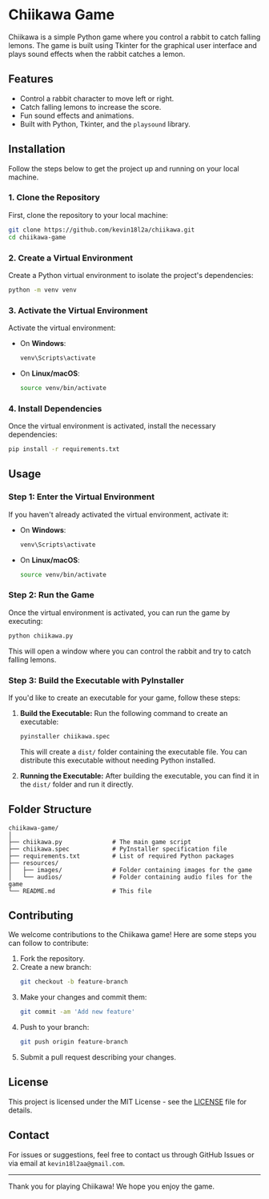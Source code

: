 
# Chiikawa Game

Chiikawa is a simple Python game where you control a rabbit to catch falling lemons. The game is built using Tkinter for the graphical user interface and plays sound effects when the rabbit catches a lemon.

## Features

- Control a rabbit character to move left or right.
- Catch falling lemons to increase the score.
- Fun sound effects and animations.
- Built with Python, Tkinter, and the `playsound` library.

## Installation

Follow the steps below to get the project up and running on your local machine.

### 1. Clone the Repository

First, clone the repository to your local machine:

```bash
git clone https://github.com/kevin18l2a/chiikawa.git
cd chiikawa-game
```

### 2. Create a Virtual Environment

Create a Python virtual environment to isolate the project's dependencies:

```bash
python -m venv venv
```

### 3. Activate the Virtual Environment

Activate the virtual environment:

- On **Windows**:
    ```bash
    venv\Scripts\activate
    ```

- On **Linux/macOS**:
    ```bash
    source venv/bin/activate
    ```

### 4. Install Dependencies

Once the virtual environment is activated, install the necessary dependencies:

```bash
pip install -r requirements.txt
```

## Usage

### Step 1: Enter the Virtual Environment

If you haven't already activated the virtual environment, activate it:

- On **Windows**:
    ```bash
    venv\Scripts\activate
    ```

- On **Linux/macOS**:
    ```bash
    source venv/bin/activate
    ```

### Step 2: Run the Game

Once the virtual environment is activated, you can run the game by executing:

```bash
python chiikawa.py
```

This will open a window where you can control the rabbit and try to catch falling lemons.

### Step 3: Build the Executable with PyInstaller

If you'd like to create an executable for your game, follow these steps:

1. **Build the Executable:**
   Run the following command to create an executable:

   ```bash
   pyinstaller chiikawa.spec
   ```

   This will create a `dist/` folder containing the executable file. You can distribute this executable without needing Python installed.

2. **Running the Executable:**
   After building the executable, you can find it in the `dist/` folder and run it directly.

## Folder Structure

```
chiikawa-game/
│
├── chiikawa.py              # The main game script
├── chiikawa.spec            # PyInstaller specification file
├── requirements.txt         # List of required Python packages
├── resources/
│   ├── images/              # Folder containing images for the game
│   └── audios/              # Folder containing audio files for the game
└── README.md                # This file
```

## Contributing

We welcome contributions to the Chiikawa game! Here are some steps you can follow to contribute:

1. Fork the repository.
2. Create a new branch:
   ```bash
   git checkout -b feature-branch
   ```
3. Make your changes and commit them:
   ```bash
   git commit -am 'Add new feature'
   ```
4. Push to your branch:
   ```bash
   git push origin feature-branch
   ```
5. Submit a pull request describing your changes.

## License

This project is licensed under the MIT License - see the [LICENSE](LICENSE) file for details.

## Contact

For issues or suggestions, feel free to contact us through GitHub Issues or via email at `kevin18l2aa@gmail.com`.

---

Thank you for playing Chiikawa! We hope you enjoy the game.
